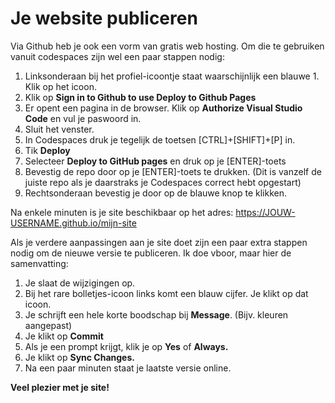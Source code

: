 # Je website publiceren

Via Github heb je ook een vorm van gratis web hosting. Om die te gebruiken vanuit codespaces zijn wel een paar stappen nodig:

1. Linksonderaan bij het profiel-icoontje staat waarschijnlijk een blauwe 1. Klik op het icoon.
2. Klik op **Sign in to Github to use Deploy to Github Pages**
3. Er opent een pagina in de browser. Klik op **Authorize Visual Studio Code** en vul je paswoord in.
4. Sluit het venster.
5. In Codespaces druk je tegelijk de toetsen [CTRL]+[SHIFT]+[P] in.
6. Tik **Deploy**
7. Selecteer **Deploy to GitHub pages** en druk op je [ENTER]-toets
8. Bevestig de repo door op je [ENTER]-toets te drukken. (Dit is vanzelf de juiste repo als je daarstraks je Codespaces correct hebt opgestart)
9. Rechtsonderaan bevestig je door op de blauwe knop te klikken.

Na enkele minuten is je site beschikbaar op het adres: https://JOUW-USERNAME.github.io/mijn-site

Als je verdere aanpassingen aan je site doet zijn een paar extra stappen nodig om de nieuwe versie te publiceren. Ik doe vboor, maar hier de samenvatting:

1. Je slaat de wijzigingen op.
2. Bij het rare bolletjes-icoon links komt een blauw cijfer. Je klikt op dat icoon.
3. Je schrijft een hele korte boodschap bij **Message**. (Bijv. kleuren aangepast)
4. Je klikt op **Commit**
5. Als je een prompt krijgt, klik je op **Yes** of **Always.**
6. Je klikt op **Sync Changes.**
7. Na een paar minuten staat je laatste versie online.

**Veel plezier met je site!**
